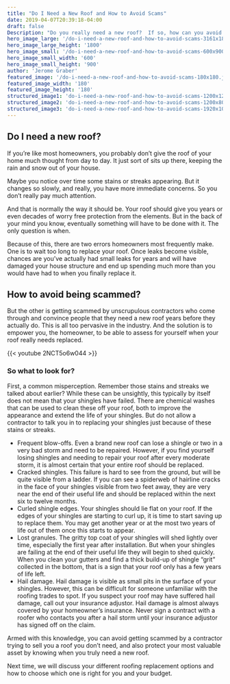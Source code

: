 ```yaml
---
title: "Do I Need a New Roof and How to Avoid Scams"
date: 2019-04-07T20:39:18-04:00
draft: false
Description: "Do you really need a new roof?  If so, how can you avoid getting scammed by contractors? "
hero_image_large: '/do-i-need-a-new-roof-and-how-to-avoid-scams-3161x1800.jpg'
hero_image_large_height: '1800'
hero_image_small: '/do-i-need-a-new-roof-and-how-to-avoid-scams-600x900.jpg'
hero_image_small_width: '600'
hero_image_small_height: '900'
author: 'Jerome Graber'
featured_image: '/do-i-need-a-new-roof-and-how-to-avoid-scams-180x180.jpg'
featured_image_width: '180'
featured_image_height: '180'
structured_image1: 'do-i-need-a-new-roof-and-how-to-avoid-scams-1200x1200-1x1.jpg'
structured_image2: 'do-i-need-a-new-roof-and-how-to-avoid-scams-1200x800-4x3.jpg'
structured_image3: 'do-i-need-a-new-roof-and-how-to-avoid-scams-1920x1080-16x9.jpg'
---
```


## Do I need a new roof?

If you’re like most homeowners, you probably don’t give the roof of your home much thought from day to day. It just sort of sits up there, keeping the rain and snow out of your house.

Maybe you notice over time some stains or streaks appearing. But it changes so slowly, and really, you have more immediate concerns. So you don’t really pay much attention.

And that is normally the way it should be. Your roof should give you years or even decades of worry free protection from the elements. But in the back of your mind you know, eventually something will have to be done with it. The only question is when.

Because of this, there are two errors homeowners most frequently make. One is to wait too long to replace your roof. Once leaks become visible, chances are you’ve actually had small leaks for years and will have damaged your house structure and end up spending much more than you would have had to when you finally replace it.

## How to avoid being scammed?

But the other is getting scammed by unscrupulous contractors who come through and convince people that they need a new roof years before they actually do. This is all too pervasive in the industry. And the solution is to empower you, the homeowner, to be able to assess for yourself when your roof really needs replaced.

{{< youtube 2NCT5o6w044 >}}
<br>

### So what to look for?

First, a common misperception. Remember those stains and streaks we talked about earlier? While these can be unsightly, this typically by itself does not mean that your shingles have failed. There are chemical washes that can be used to clean these off your roof, both to improve the appearance and extend the life of your shingles. But do not allow a contractor to talk you in to replacing your shingles just because of these stains or streaks.


- Frequent blow-offs. Even a brand new roof can lose a shingle or two in a very bad storm and need to be repaired. However, if you find yourself losing shingles and needing to repair your roof after every moderate storm, it is almost certain that your entire roof should be replaced.
- Cracked shingles. This failure is hard to see from the ground, but will be quite visible from a ladder. If you can see a spiderweb of hairline cracks in the face of your shingles visible from two feet away, they are very near the end of their useful life and should be replaced within the next six to twelve months.
- Curled shingle edges. Your shingles should lie flat on your roof. If the edges of your shingles are starting to curl up, it is time to start saving up to replace them. You may get another year or at the most two years of life out of them once this starts to appear.
- Lost granules. The gritty top coat of your shingles will shed lightly over time, especially the first year after installation. But when your shingles are failing at the end of their useful life they will begin to shed quickly. When you clean your gutters and find a thick build-up of shingle “grit” collected in the bottom, that is a sign that your roof only has a few years of life left.
- Hail damage. Hail damage is visible as small pits in the surface of your shingles. However, this can be difficult for someone unfamiliar with the roofing trades to spot. If you suspect your roof may have suffered hail damage, call out your insurance adjustor. Hail damage is almost always covered by your homeowner’s insurance. Never sign a contract with a roofer who contacts you after a hail storm until your insurance adjustor has signed off on the claim.

Armed with this knowledge, you can avoid getting scammed by a contractor trying to sell you a roof you don’t need, and also protect your most valuable asset by knowing when you truly need a new roof.

Next time, we will discuss your different roofing replacement options and how to choose which one is right for you and your budget.

